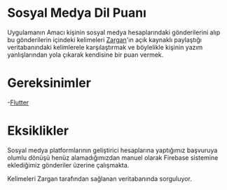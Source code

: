 # Sosyal Medya Dil Puanı

Uygulamanın Amacı kişinin sosyal medya hesaplarındaki gönderilerini alıp bu gönderilerin içindeki kelimeleri [Zargan](http://st2.zargan.com/duyuru/Zargan_Turkce_Dilbilimsel_Veritabani.html)'ın açık kaynaklı paylaştığı veritabanındaki kelimlerele karşılaştırmak ve böylelikle kişinin yazım yanlışlarından yola çıkarak kendisine bir puan vermek.

# Gereksinimler
-[Flutter](flutter.dev)

# Eksiklikler

Sosyal medya platformlarının geliştirici hesaplarına yaptığımız başvuruya olumlu dönüşü henüz alamadığımızdan manuel olarak Firebase sistemine eklediğimiz gönderiler üzerine çalışmakta.

Kelimeleri Zargan tarafından sağlanan veritabanında sorguluyor.
